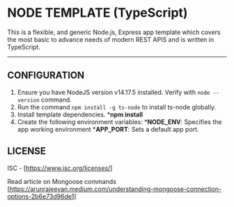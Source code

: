 # NODE TEMPLATE (TypeScript)

This is a flexible, and generic Node.js, Express app template which covers the most basic to advance needs of modern REST APIS and is written in TypeScript.

---

## CONFIGURATION

1. Ensure you have NodeJS version v14.17.5 installed. Verify with `node --version` command.
2. Run the command `npm install -g ts-node` to install ts-node globally.
3. Install template dependencies.
    ***npm install**
4. Create the following environment variables:
    ***NODE_ENV**: Specifies the app working environment
    ***APP_PORT**: Sets a default app port.

## LICENSE

ISC - [https://www.isc.org/licenses/]

Read article on Mongoose commands [https://arunrajeevan.medium.com/understanding-mongoose-connection-options-2b6e73d96de1]